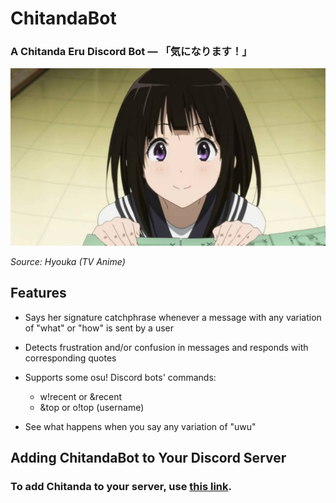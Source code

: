 # ChitandaBot
### A Chitanda Eru Discord Bot — 「気になります！」

![Chitanda](https://raw.githubusercontent.com/VeganL/ChitandaBot/master/img/chitanda.jpg)

*Source: Hyouka (TV Anime)*

## Features
 - Says her signature catchphrase whenever a message with any variation of "what" or "how" is sent by a user
 
 - Detects frustration and/or confusion in messages and responds with corresponding quotes
 
 - Supports some osu! Discord bots' commands:
   - w!recent or &recent
   - &top or o!top (username)
 - See what happens when you say any variation of "uwu"

## Adding ChitandaBot to Your Discord Server
### To add Chitanda to your server, use [this link](https://discordapp.com/api/oauth2/authorize?client_id=691787045881905182&permissions=134220800&scope=bot).

